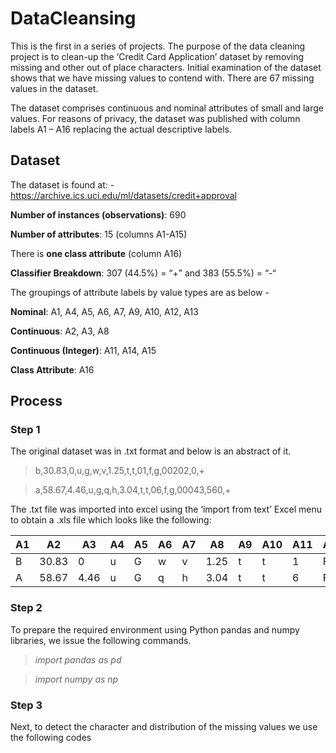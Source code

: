 # DataCleansing
This is the first in a series of projects. The purpose of the data cleaning project is to clean-up the ‘Credit Card Application’ dataset by removing missing and other out of place characters. Initial examination of the dataset shows that we have missing values to contend with. There are 67 missing values in the dataset.

The dataset comprises continuous and nominal attributes of small and large values. For reasons of privacy, the dataset was published with column labels A1 – A16 replacing the actual descriptive labels.


## Dataset
The dataset is found at: - https://archive.ics.uci.edu/ml/datasets/credit+approval 

**Number of instances (observations)**: 690

**Number of attributes**: 15 (columns A1-A15)

There is **one class attribute** (column A16) 

**Classifier Breakdown**: 307 (44.5%) =  “+” and 383 (55.5%) = “-“



The groupings of attribute labels by value types are as below - 

  **Nominal**:              A1, A4, A5, A6, A7, A9, A10, A12, A13
  
  **Continuous**:           A2, A3, A8
  
  **Continuous (Integer)**: A11, A14, A15
  
  **Class Attribute**:      A16


## Process

### Step 1

The original dataset was in .txt format and below is an abstract of it.

> b,30.83,0,u,g,w,v,1.25,t,t,01,f,g,00202,0,+

> a,58.67,4.46,u,g,q,h,3.04,t,t,06,f,g,00043,560,+

The .txt file was imported into excel using the ‘import from text’ Excel menu to obtain a .xls file which looks like the following:

| A1 | A2 | A3 | A4 | A5 | A6 | A7 | A8 | A9 | A10 | A11 | A12 | A13 | A14 | A15 | A16
| --- | --- | --- | --- | --- | --- | --- | --- | --- | --- | --- | --- | --- | --- | --- | --- |
| B | 30.83 | 0 | u | G | w | v | 1.25 | t | t | 1 | F | g | 202 | 0 | + |
| A | 58.67 | 4.46 | u | G | q | h | 3.04 | t | t | 6 | F | g | 43 | 560 | + |


### Step 2
To prepare the required environment using Python pandas and numpy libraries, we issue the following commands.

> *import pandas as pd*

> *import numpy as np*

### Step 3
Next, to detect the character and distribution of the missing values we use the following codes
